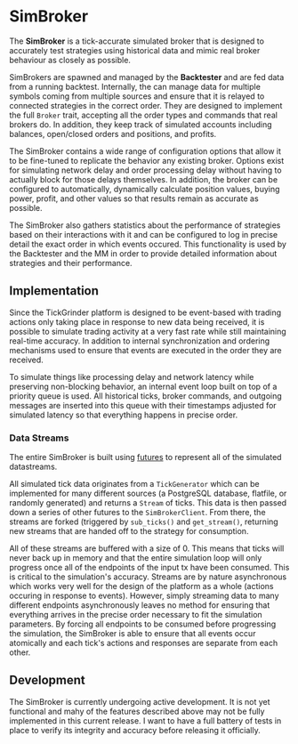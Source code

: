 # SimBroker

The **SimBroker** is a tick-accurate simulated broker that is designed to accurately test strategies using historical data and mimic real broker behaviour as closely as possible.

SimBrokers are spawned and managed by the **Backtester** and are fed data from a running backtest.  Internally, the can manage data for multiple symbols coming from multiple sources and ensure that it is relayed to connected strategies in the correct order.  They are designed to implement the full `Broker` trait, accepting all the order types and commands that real brokers do.  In addition, they keep track of simulated accounts including balances, open/closed orders and positions, and profits.

The SimBroker contains a wide range of configuration options that allow it to be fine-tuned to replicate the behavior any existing broker.  Options exist for simulating network delay and order processing delay without having to actually block for those delays themselves.  In addition, the broker can be configured to automatically, dynamically calculate position values, buying power, profit, and other values so that results remain as accurate as possible.

The SimBroker also gathers statistics about the performance of strategies based on their interactions with it and can be configured to log in precise detail the exact order in which events occured.  This functionality is used by the Backtester and the MM in order to provide detailed information about strategies and their performance.

## Implementation
Since the TickGrinder platform is designed to be event-based with trading actions only taking place in response to new data being received, it is possible to simulate trading activity at a very fast rate while still maintaining real-time accuracy.  In addition to internal synchronization and ordering mechanisms used to ensure that events are executed in the order they are received.

To simulate things like processing delay and network latency while preserving non-blocking behavior, an internal event loop built on top of a priority queue is used.  All historical ticks, broker commands, and outgoing messages are inserted into this queue with their timestamps adjusted for simulated latency so that everything happens in precise order.

### Data Streams
The entire SimBroker is built using [futures](docs.rs/futures) to represent all of the simulated datastreams.

All simulated tick data originates from a `TickGenerator` which can be implemented for many different sources (a PostgreSQL database, flatfile, or randomly generated) and returns a `Stream` of ticks.  This data is then passed down a series of other futures to the `SimBrokerClient`.  From there, the streams are forked (triggered by `sub_ticks()` and `get_stream()`, returning new streams that are handed off to the strategy for consumption.

All of these streams are buffered with a size of 0.  This means that ticks will never back up in memory and that the entire simulation loop will only progress once all of the endpoints of the input tx have been consumed.  This is critical to the simulation's accuracy.  Streams are by nature asynchronous which works very well for the design of the platform as a whole (actions occuring in response to events).  However, simply streaming data to many different endpoints asynchronously leaves no method for ensuring that everything arrives in the precise order necessary to fit the simulation parameters.  By forcing all endpoints to be consumed before progressing the simulation, the SimBroker is able to ensure that all events occur atomically and each tick's actions and responses are separate from each other.

## Development
The SimBroker is currently undergoing active development.  It is not yet functional and mahy of the features described above may not be fully implemented in this current release.  I want to have a full battery of tests in place to verify its integrity and accuracy before releasing it officially.
